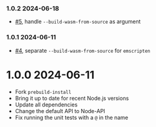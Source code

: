 ### 1.0.2 2024-06-18

- [#5](https://github.com/mmomtchev/prebuild-install/pull/5), handle `--build-wasm-from-source` as argument

### 1.0.1 2024-06-11

- [#4](https://github.com/mmomtchev/prebuild-install/pull/4), separate `--build-wasm-from-source` for `emscripten`

# 1.0.0 2024-06-11

- Fork `prebuild-install`
- Bring it up to date for recent Node.js versions
- Update all dependencies
- Change the default API to Node-API
- Fix running the unit tests with a `@` in the name

